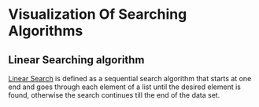 # Visualization Of Searching Algorithms
    
## Linear Searching algorithm

[Linear Search](https://www.geeksforgeeks.org/linear-search/) is defined as a sequential search algorithm that starts at one end and goes through each element of a list until the desired element is found, otherwise the search continues till the end of the data set.